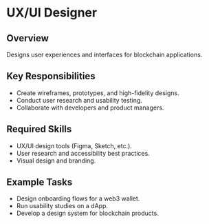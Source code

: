 # UX/UI Designer

## Overview
Designs user experiences and interfaces for blockchain applications.

## Key Responsibilities
- Create wireframes, prototypes, and high-fidelity designs.
- Conduct user research and usability testing.
- Collaborate with developers and product managers.

## Required Skills
- UX/UI design tools (Figma, Sketch, etc.).
- User research and accessibility best practices.
- Visual design and branding.

## Example Tasks
- Design onboarding flows for a web3 wallet.
- Run usability studies on a dApp.
- Develop a design system for blockchain products.